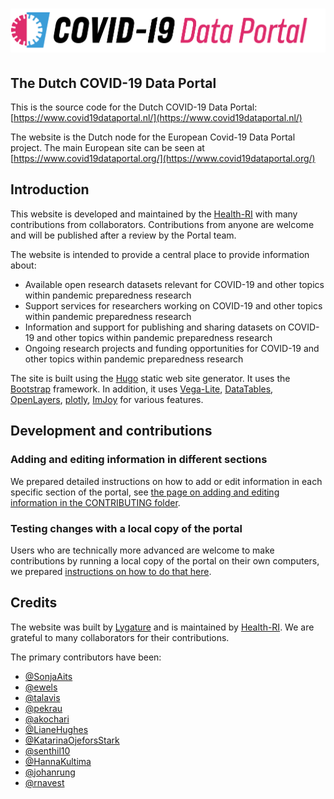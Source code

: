 # ![The Dutch COVID-19 Data Portal](static/img/logos/european_covid19dataportal.svg)

## The Dutch COVID-19 Data Portal

This is the source code for the Dutch COVID-19 Data Portal:
[https://www.covid19dataportal.nl/](https://www.covid19dataportal.nl/)

The website is the Dutch node for the European Covid-19 Data Portal project.
The main European site can be seen at [https://www.covid19dataportal.org/](https://www.covid19dataportal.org/)

## Introduction

This website is developed and maintained by the [Health-RI](https://www.health-ri.nl/) with many contributions from collaborators. Contributions from anyone are welcome and will be published after a review by the Portal team.

The website is intended to provide a central place to provide information about:

- Available open research datasets relevant for COVID-19 and other topics within pandemic preparedness research
- Support services for researchers working on COVID-19 and other topics within pandemic preparedness research
- Information and support for publishing and sharing datasets on COVID-19 and other topics within pandemic preparedness research
- Ongoing research projects and funding opportunities for COVID-19 and other topics within pandemic preparedness research

The site is built using the [Hugo](https://gohugo.io/) static web site generator.
It uses the [Bootstrap](https://getbootstrap.com/) framework. In addition, it uses [Vega-Lite](https://vega.github.io/vega-lite/), [DataTables](https://datatables.net/), [OpenLayers](https://openlayers.org/), [plotly](https://plotly.com/), [ImJoy](https://imjoy.io/) for various features.

## Development and contributions

### Adding and editing information in different sections

We prepared detailed instructions on how to add or edit information in each specific section of the portal, see [the page on adding and editing information in the CONTRIBUTING folder](https://github.com/ScilifelabDataCentre/covid-portal/blob/develop/CONTRIBUTING/adding_editing_information.md).

### Testing changes with a local copy of the portal

Users who are technically more advanced are welcome to make contributions by running a local copy of the portal on their own computers, we prepared [instructions on how to do that here](https://github.com/ScilifelabDataCentre/covid-portal/blob/develop/CONTRIBUTING/running_a_local_copy.md).

## Credits

The website was built by [Lygature](https://www.lygature.org/) and is maintained by [Health-RI](https://www.health-ri.nl/). We are grateful to many collaborators for their contributions.

The primary contributors have been:

- [@SonjaAits](https://github.com/SonjaAits)
- [@ewels](https://github.com/ewels)
- [@talavis](https://github.com/talavis)
- [@pekrau](http://github.com/pekrau/)
- [@akochari](http://github.com/akochari/)
- [@LianeHughes](https://github.com/LianeHughes)
- [@KatarinaOjeforsStark](https://github.com/KatarinaOjeforsStark)
- [@senthil10](https://github.com/senthil10)
- [@HannaKultima](https://github.com/HannaKultima)
- [@johanrung](https://github.com/johanrung)
- [@rnavest](https://github.com/rnavest)
